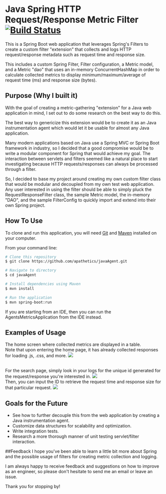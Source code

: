 # Java Spring HTTP Request/Response Metric Filter [![Build Status](https://travis-ci.com/apathetics/javaAgent.svg?branch=master)](https://travis-ci.com/apathetics/javaAgent)
This is a Spring Boot web application that leverages Spring's Filters to create a custom filter "extension" 
that collects and logs HTTP request/response metadata such as request time and response size.

This includes a custom Spring Filter, Filter configuration, a Metric model, and a Metric "dao" that uses an in-memory
ConcurrentHashMap in order to calculate collected metrics to display minimum/maximum/average of request time (ms) and 
response size (bytes).

## Purpose (Why I built it)
With the goal of creating a metric-gathering "extension" for a Java web application in mind, I set out to do some research
on the best way to do this.

The best way to genericize this extension would be to create it as an Java instrumentation agent which would let it be
usable for almost any Java application.

Many modern applications based on Java use a Spring MVC or Spring Boot framework in industry, so I decided that a
good compromise would be to write a modular component for Spring that would achieve my goal. The interaction
between servlets and filters seemed like a natural place to start investigating because HTTP requests/responses can
always be processed through a filter.

So, I decided to base my project around creating my own custom filter class that would be modular and decoupled
from my own test web application. Any user interested in using the filter should be able to simply pluck the 
RequestResponseFilter class, the sample Metric model, the in-memory "DAO", and the sample FilterConfig to quickly import
and extend into their own Spring project.

## How To Use
To clone and run this application, you will need [Git](https://git-scm.com) and [Maven](https://maven.apache.org)
installed on your computer.

From your command line:
```bash
# Clone this repository
$ git clone https://github.com/apathetics/javaAgent.git

# Navigate to directory
$ cd javaAgent

# Install dependencies using Maven
$ mvn install

# Run the application
$ mvn spring-boot:run

```

If you are starting from an IDE, then you can run the AgentsMetricsApplication from the IDE instead.

## Examples of Usage
The home screen where collected metrics are displayed in a table.
<br>
Note that upon entering the home page, it has already collected responses for loading .js, .css, and more.
<img src="https://i.gyazo.com/913d3ddda17663a169c34df78d597ad1.png">

<br>
For the search page, simply look in your logs for the unique id generated for the request/response you're interested in.
<img src="https://i.gyazo.com/231a9b2c5e56b6fb66afe8eb15a1d902.png">

<br>
Then, you can input the ID to retrieve the request time and response size for that particular request.
<img src="https://i.gyazo.com/f087b5251da5558de191eee34f771750.png">

## Goals for the Future

- See how to further decouple this from the web application by creating a Java instrumentation agent.
- Customize data structures for scalability and optimization.
- Write integration tests.
- Research a more thorough manner of unit testing servlet/filter interaction.

##Feedback
I hope you've been able to learn a little bit more about Spring and the possible usage of filters for creating
metric collection and logging.

I am always happy to receive feedback and suggestions on how to improve as an engineer, so please don't hesitate to
send me an email or leave an issue.

Thank you for stopping by!

